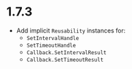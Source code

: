 # 1.7.3

* Add implicit `Reusability` instances for:
  * `SetIntervalHandle`
  * `SetTimeoutHandle`
  * `Callback.SetIntervalResult`
  * `Callback.SetTimeoutResult`
